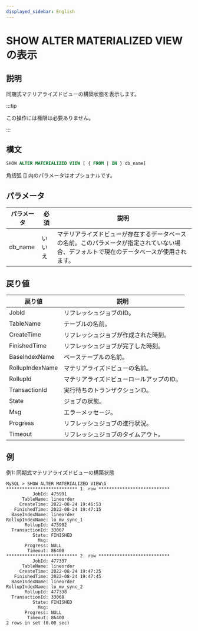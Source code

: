 ```yaml
---
displayed_sidebar: English
---
```


# SHOW ALTER MATERIALIZED VIEWの表示

## 説明

同期式マテリアライズドビューの構築状態を表示します。

:::tip

この操作には権限は必要ありません。

:::

## 構文

```SQL
SHOW ALTER MATERIALIZED VIEW [ { FROM | IN } db_name]
```

角括弧 [] 内のパラメータはオプショナルです。

## パラメータ

| **パラメータ** | **必須** | **説明**                                              |
| ------------- | ------------ | ------------------------------------------------------------ |
| db_name       | いいえ           | マテリアライズドビューが存在するデータベースの名前。このパラメータが指定されていない場合、デフォルトで現在のデータベースが使用されます。 |

## 戻り値

| **戻り値**      | **説明**                                  |
| --------------- | ------------------------------------------------ |
| JobId           | リフレッシュジョブのID。                           |
| TableName       | テーブルの名前。                           |
| CreateTime      | リフレッシュジョブが作成された時刻。            |
| FinishedTime    | リフレッシュジョブが完了した時刻。           |
| BaseIndexName   | ベーステーブルの名前。                      |
| RollupIndexName | マテリアライズドビューの名前。               |
| RollupId        | マテリアライズドビューロールアップのID。          |
| TransactionId   | 実行待ちのトランザクションID。 |
| State           | ジョブの状態。                            |
| Msg             | エラーメッセージ。                                   |
| Progress        | リフレッシュジョブの進行状況。                     |
| Timeout         | リフレッシュジョブのタイムアウト。                     |

## 例

例1: 同期式マテリアライズドビューの構築状態

```Plain
MySQL > SHOW ALTER MATERIALIZED VIEW\G
*************************** 1. row ***************************
          JobId: 475991
      TableName: lineorder
     CreateTime: 2022-08-24 19:46:53
   FinishedTime: 2022-08-24 19:47:15
  BaseIndexName: lineorder
RollupIndexName: lo_mv_sync_1
       RollupId: 475992
  TransactionId: 33067
          State: FINISHED
            Msg: 
       Progress: NULL
        Timeout: 86400
*************************** 2. row ***************************
          JobId: 477337
      TableName: lineorder
     CreateTime: 2022-08-24 19:47:25
   FinishedTime: 2022-08-24 19:47:45
  BaseIndexName: lineorder
RollupIndexName: lo_mv_sync_2
       RollupId: 477338
  TransactionId: 33068
          State: FINISHED
            Msg: 
       Progress: NULL
        Timeout: 86400
2 rows in set (0.00 sec)
```
